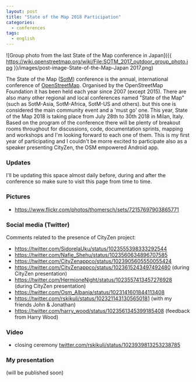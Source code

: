 ```yaml
---
layout: post
title: "State of the Map 2018 Participation"
categories:
  - conferences
tags:
  - english
---
```

![Group photo from the last State of the Map conference in Japan]({{ https://wiki.openstreetmap.org/wiki/File:SOTM_2017_outdoor_group_photo.jpg }}/images/post-image-State-of-the-Map-Japan 2017.png)

The State of the Map ([SotM](https://2018.stateofthemap.org/)) conference is the annual, international conference of [OpenStreetMap](https://www.openstreetmap.org/). Organised by the OpenStreetMap Foundation it has been held each year since 2007 (except 2015). There are also many other regional and local conferences named "State of the Map" (such as SotM-Asia, SotM-Africa, SotM-US and others). but this one is considered the main community event and a 'must go' one.
This year, State of the Map 2018 is taking place from July 28th to 30th 2018 in Milan, Italy. Based on the program of the conference there will be plenty of breakout rooms throughout for discussions, code, documentation sprints, mapping and workshops and I'm looking forward to each one of them. 
This is my first year of participating and I couldn't be morre excited to participate also as a speaker presenting CityZen, the OSM empowered Android app.

### Updates
I'll be updating this space almost daily before, during and after the conference so make sure to visit this page from time to time. 

### Pictures 
- https://www.flickr.com/photos/thomersch/sets/72157697903865771

### Social media (Twitter)
Comments related to the presence of CityZen project:
- https://twitter.com/SidorelaUku/status/1023555398333292544
- https://twitter.com/Nafie_Shehu/status/1023560634896707585
- https://twitter.com/CityZenappco/status/1023905605550055424
- https://twitter.com/CityZenappco/status/1023615243497492480 (during CityZen presentation)
- https://twitter.com/HermioneNight/status/1023557413457276928 (during CityZen presentation)
- https://twitter.com/Osm_Albania/status/1023141601844113408 
- https://twitter.com/rskikuli/status/1023211431305650181 (with my friends John & Jonathan)
- https://twitter.com/harry_wood/status/1023561345399185408 (feedback from Harry Wood)

### Video
- closing ceremony [twitter.com/rskikuli/status/1023939813253238785](https://twitter.com/rskikuli/status/1023939813253238785)

### My presentation
(will be published soon)

